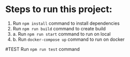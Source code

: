 # Steps to run this project:

1. Run `npm install` command to install dependencies
2. Run `npm run build` command to create build
3. a. Run `npm run start` command to run on local
3. b. Run `docker-compose up` command to run on docker

#TEST Run `npm run test` command

